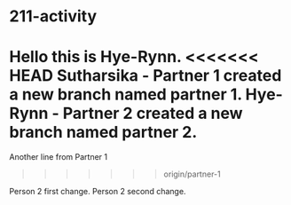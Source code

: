# 211-activity

Hello this is Hye-Rynn.
<<<<<<< HEAD
Sutharsika - Partner 1 created a new branch named partner 1.
Hye-Rynn - Partner 2 created a new branch named partner 2.
=======
Another line from Partner 1
>>>>>>> origin/partner-1

Person 2 first change.
Person 2 second change.

